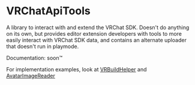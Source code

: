 # VRChatApiTools
 A library to interact with and extend the VRChat SDK. Doesn't do anything on its own, but provides editor extension developers with tools to more easily interact with VRChat SDK data, and contains an alternate uploader that doesn't run in playmode.

Documentation: soon™

For implementation examples, look at [VRBuildHelper](https://github.com/BocuD/VRBuildHelper) and [AvatarImageReader](https://github.com/Miner28/AvatarImageReader/)
